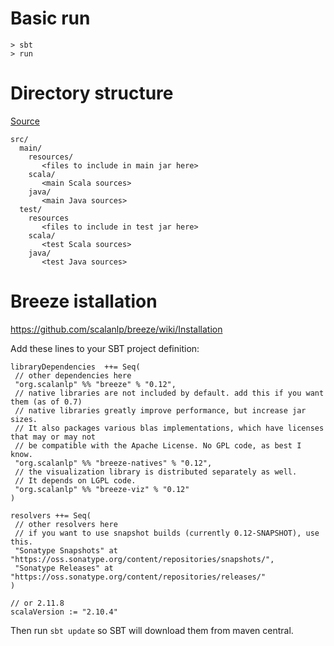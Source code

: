 
Basic run
============
```
> sbt
> run
```

Directory structure
=====================

[Source](http://www.scala-sbt.org/0.13/docs/Directories.html)  

```
src/
  main/
    resources/
       <files to include in main jar here>
    scala/
       <main Scala sources>
    java/
       <main Java sources>
  test/
    resources
       <files to include in test jar here>
    scala/
       <test Scala sources>
    java/
       <test Java sources>
```

# Breeze istallation

https://github.com/scalanlp/breeze/wiki/Installation

 Add these lines to your SBT project definition:
 
 ```
 libraryDependencies  ++= Seq(
  // other dependencies here
  "org.scalanlp" %% "breeze" % "0.12",
  // native libraries are not included by default. add this if you want them (as of 0.7)
  // native libraries greatly improve performance, but increase jar sizes. 
  // It also packages various blas implementations, which have licenses that may or may not
  // be compatible with the Apache License. No GPL code, as best I know.
  "org.scalanlp" %% "breeze-natives" % "0.12",
  // the visualization library is distributed separately as well. 
  // It depends on LGPL code.
  "org.scalanlp" %% "breeze-viz" % "0.12"
)

resolvers ++= Seq(
  // other resolvers here
  // if you want to use snapshot builds (currently 0.12-SNAPSHOT), use this.
  "Sonatype Snapshots" at "https://oss.sonatype.org/content/repositories/snapshots/",
  "Sonatype Releases" at "https://oss.sonatype.org/content/repositories/releases/"
)

// or 2.11.8
scalaVersion := "2.10.4"
 ```
 
 Then run `sbt update` so SBT will download them from maven central.

